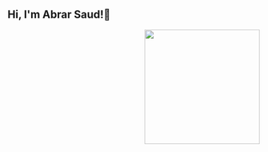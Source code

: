 

<h2> Hi, I'm Abrar Saud!👋 </h2>
<img align='right' src="https://media.giphy.com/media/ieyl9zmCjO4b4t6qoY/giphy.gif](https://i.pinimg.com/originals/ab/c4/5b/abc45b9c356fbb846632f010aa3a44ef.gif https://cdn.dribbble.com/users/410907/screenshots/2044702/media/75c2a89aea2d580d75e4e85956369929.gif" width="230">


